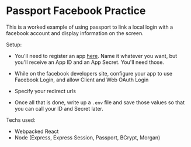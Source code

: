 # Passport Facebook Practice

This is a worked example of using passport to link a local login with a facebook account and display information on the screen.

Setup:
* You'll need to register an app [here](developers.facebook.com). Name it whatever you want, but you'll receive an App ID and an App Secret. You'll need those.

* While on the facebook developers site, configure your app to use Facebook Login, and allow Client and Web OAuth Login

* Specify your redirect urls

* Once all that is done, write up a `.env` file and save those values so that you can call your ID and Secret later.

Techs used:
* Webpacked React
* Node (Express, Express Session, Passport, BCrypt, Morgan)
